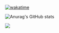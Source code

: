 [![wakatime](https://wakatime.com/badge/user/f0b77c93-5901-4359-ab12-300d8e57e821.svg)](https://wakatime.com/@f0b77c93-5901-4359-ab12-300d8e57e821)

![Anurag's GitHub stats](https://github-readme-stats.vercel.app/api?username=marcogarganigo&theme=midnight-purple&show_icons=true&count_private=true)

![](https://komarev.com/ghpvc/?username=marcogarganigo)
